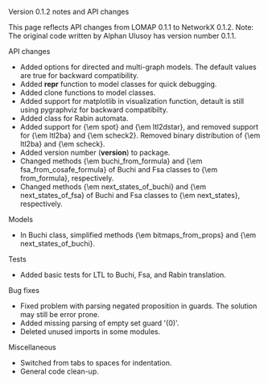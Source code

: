 Version 0.1.2 notes and API changes

This page reflects API changes from LOMAP 0.1.1 to NetworkX 0.1.2.
Note: The original code written by Alphan Ulusoy has version number 0.1.1.

API changes
- Added options for directed and multi-graph models. The default
values are true for backward compatibility.
- Added __repr__ function to model classes for quick debugging.
- Added clone functions to model classes.
- Added support for matplotlib in visualization function, detault is still
using pygraphviz for backward compatibilty.
- Added class for Rabin automata.
- Added support for {\em spot} and {\em ltl2dstar}, and removed support for
{\em ltl2ba} and {\em scheck2}. Removed binary distribution of {\em ltl2ba} and
{\em scheck}.
- Added version number (__version__) to package.
- Changed methods {\em buchi_from_formula} and {\em fsa_from_cosafe_formula}
of Buchi and Fsa classes to {\em from_formula}, respectively.
- Changed methods {\em next_states_of_buchi} and {\em next_states_of_fsa} of
Buchi and Fsa classes to {\em next_states}, respectively.

Models
- In Buchi class, simplified methods {\em bitmaps_from_props} and
{\em next_states_of_buchi}.

Tests
- Added basic tests for LTL to Buchi, Fsa, and Rabin translation.

Bug fixes
- Fixed problem with parsing negated proposition in guards. The solution may
still be error prone.
- Added missing parsing of empty set guard '(0)'.
- Deleted unused imports in some modules.

Miscellaneous
- Switched from tabs to spaces for indentation.
- General code clean-up.
